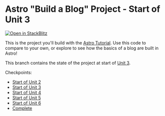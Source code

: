 # Astro "Build a Blog" Project - Start of Unit 3
[![Open in StackBlitz](https://developer.stackblitz.com/img/open_in_stackblitz.svg)](https://stackblitz.com/github/withastro/blog-tutorial-demo/tree/unit-3/start)

This is the project you'll build with the [Astro Tutorial](https://docs.astro.build/en/tutorial/0-introduction/). Use this code to compare to your own, or explore to see how the basics of a blog are built in Astro!

This branch contains the state of the project at start of [Unit 3](https://docs.astro.build/en/tutorial/3-components/). 


Checkpoints:
- [Start of Unit 2](https://github.com/withastro/blog-tutorial-demo/tree/unit-2/start)
- [Start of Unit 3](https://github.com/withastro/blog-tutorial-demo/tree/unit-3/start)
- [Start of Unit 4](https://github.com/withastro/blog-tutorial-demo/tree/unit-4/start)
- [Start of Unit 5](https://github.com/withastro/blog-tutorial-demo/tree/unit-5/start)
- [Start of Unit 6](https://github.com/withastro/blog-tutorial-demo/tree/unit-6/start)
- [Complete](https://github.com/withastro/blog-tutorial-demo/tree/complete)
